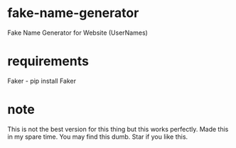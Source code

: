 # fake-name-generator
Fake Name Generator for Website (UserNames)

# requirements
Faker - pip install Faker

# note
This is not the best version for this thing but this works perfectly. Made this in my spare time. You may find this dumb.
Star if you like this.
